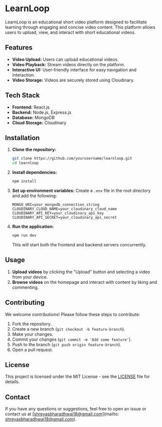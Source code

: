 # LearnLoop

LearnLoop is an educational short video platform designed to facilitate learning through engaging and concise video content. This platform allows users to upload, view, and interact with short educational videos.

## Features

- **Video Upload:** Users can upload educational videos.
- **Video Playback:** Stream videos directly on the platform.
- **Interactive UI:** User-friendly interface for easy navigation and interaction.
- **Video Storage:** Videos are securely stored using Cloudinary.

## Tech Stack

- **Frontend:** React.js
- **Backend:** Node.js, Express.js
- **Database:** MongoDB
- **Cloud Storage:** Cloudinary

## Installation

1. **Clone the repository:**
    ```sh
    git clone https://github.com/yourusername/learnloop.git
    cd learnloop
    ```

2. **Install dependencies:**
    ```sh
    npm install
    ```

3. **Set up environment variables:**
    Create a `.env` file in the root directory and add the following:
    ```env
    MONGO_URI=your_mongodb_connection_string
    CLOUDINARY_CLOUD_NAME=your_cloudinary_cloud_name
    CLOUDINARY_API_KEY=your_cloudinary_api_key
    CLOUDINARY_API_SECRET=your_cloudinary_api_secret
    ```

4. **Run the application:**
    ```sh
    npm run dev
    ```

    This will start both the frontend and backend servers concurrently.

## Usage

1. **Upload videos** by clicking the "Upload" button and selecting a video from your device.
2. **Browse videos** on the homepage and interact with content by liking and commenting.

## Contributing

We welcome contributions! Please follow these steps to contribute:

1. Fork the repository.
2. Create a new branch (`git checkout -b feature-branch`).
3. Make your changes.
4. Commit your changes (`git commit -m 'Add some feature'`).
5. Push to the branch (`git push origin feature-branch`).
6. Open a pull request.

## License

This project is licensed under the MIT License - see the [LICENSE](LICENSE) file for details.

## Contact

If you have any questions or suggestions, feel free to open an issue or contact us at [shreyasbharadhwaj18@gmail.com](mailto: shreyasbharadhwaj18@gmail.com).